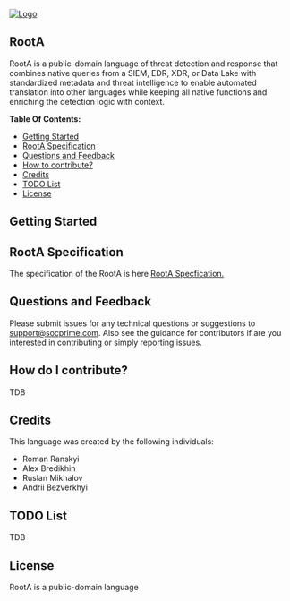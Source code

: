 [![Logo](.readme/logo.png)](https://socprime.com/)
## RootA
RootA is a public-domain language of threat detection and response that combines native queries from a SIEM, EDR, XDR, or Data Lake with standardized metadata and threat intelligence to enable automated translation into other languages while keeping all native functions and enriching the detection logic with context.

**Table Of Contents:**

- [Getting Started](#getting-started)
- [RootA Specification](#roota-specification)
- [Questions and Feedback](#questions-and-feedback)
- [How to contribute?](#how-to-contribute)
- [Credits](#credits)
- [TODO List](#todo-list)
- [License](#license)

## Getting Started

## RootA Specification
The specification of the RootA is here [RootA Specfication.](/RootA_Specification.md)

## Questions and Feedback
Please submit issues for any technical questions or suggestions to support@socprime.com.
Also see the guidance for contributors if are you interested in contributing or simply reporting issues.

## How do I contribute?
TDB

## Credits
This language was created by the following individuals:
- Roman Ranskyi
- Alex Bredikhin
- Ruslan Mikhalov
- Andrii Bezverkhyi

## TODO List
TDB

## License
RootA is a public-domain language
